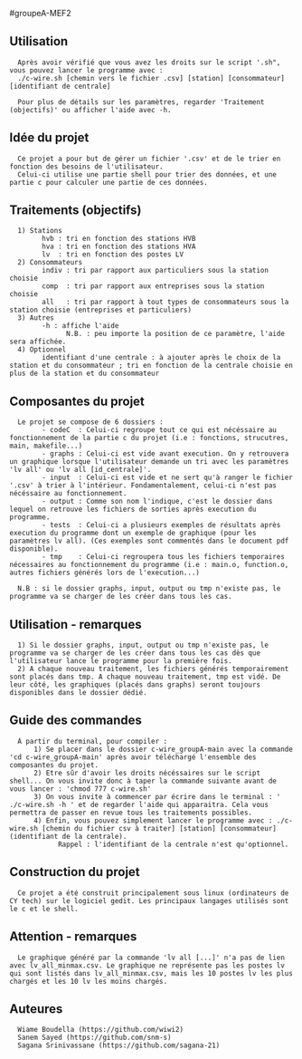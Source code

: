 #groupeA-MEF2

## Utilisation 
      Après avoir vérifié que vous avez les droits sur le script '.sh", vous pouvez lancer le programme avec : 
      ./c-wire.sh [chemin vers le fichier .csv] [station] [consommateur] [identifiant de centrale] 

      Pour plus de détails sur les paramètres, regarder 'Traitement (objectifs)' ou afficher l'aide avec -h. 

## Idée du projet
      Ce projet a pour but de gérer un fichier '.csv' et de le trier en fonction des besoins de l'utilisateur. 
      Celui-ci utilise une partie shell pour trier des données, et une partie c pour calculer une partie de ces données. 

## Traitements (objectifs)
      1) Stations 
            hvb : tri en fonction des stations HVB 
            hva : tri en fonction des stations HVA 
            lv  : tri en fonction des postes LV 
      2) Consommateurs
            indiv : tri par rapport aux particuliers sous la station choisie
            comp  : tri par rapport aux entreprises sous la station choisie 
            all   : tri par rapport à tout types de consommateurs sous la station choisie (entreprises et particuliers)
      3) Autres 
            -h : affiche l'aide
                  N.B. : peu importe la position de ce paramètre, l'aide sera affichée.
      4) Optionnel
            identifiant d'une centrale : à ajouter après le choix de la station et du consommateur ; tri en fonction de la centrale choisie en plus de la station et du consommateur 
            

## Composantes du projet
      Le projet se compose de 6 dossiers : 
            - codeC  : Celui-ci regroupe tout ce qui est nécéssaire au fonctionnement de la partie c du projet (i.e : fonctions, strucutres, main, makefile...) 
            - graphs : Celui-ci est vide avant execution. On y retrouvera un graphique lorsque l'utilisateur demande un tri avec les paramètres 'lv all' ou 'lv all [id_centrale]'. 
            - input  : Celui-ci est vide et ne sert qu'à ranger le fichier '.csv' à trier à l'intérieur. Fondamentalement, celui-ci n'est pas nécéssaire au fonctionnement. 
            - output : Comme son nom l'indique, c'est le dossier dans lequel on retrouve les fichiers de sorties après execution du programme. 
            - tests  : Celui-ci a plusieurs exemples de résultats après execution du programme dont un exemple de graphique (pour les paramètres lv all). (Ces exemples sont commentés dans le document pdf disponible). 
            - tmp    : Celui-ci regroupera tous les fichiers temporaires nécessaires au fonctionnement du programme (i.e : main.o, function.o, autres fichiers générés lors de l'execution...)

      N.B : si le dossier graphs, input, output ou tmp n'existe pas, le programme va se charger de les créer dans tous les cas. 

## Utilisation - remarques

      1) Si le dossier graphs, input, output ou tmp n'existe pas, le programme va se charger de les créer dans tous les cas dès que l'utilisateur lance le programme pour la première fois. 
      2) A chaque nouveau traitement, les fichiers générés temporairement sont placés dans tmp. A chaque nouveau traitement, tmp est vidé. De leur côté, les graphiques (placés dans graphs) seront toujours disponibles dans le dossier dédié. 


## Guide des commandes 
      À partir du terminal, pour compiler : 
          1) Se placer dans le dossier c-wire_groupA-main avec la commande 'cd c-wire_groupA-main' après avoir téléchargé l'ensemble des composantes du projet.
          2) Etre sûr d'avoir les droits nécéssaires sur le script shell... On vous invite donc à taper la commande suivante avant de vous lancer : 'chmod 777 c-wire.sh'
          3) On vous invite à commencer par écrire dans le terminal : ' ./c-wire.sh -h ' et de regarder l'aide qui apparaitra. Cela vous permettra de passer en revue tous les traitements possibles. 
          4) Enfin, vous pouvez simplement lancer le programme avec : ./c-wire.sh [chemin du fichier csv à traiter] [station] [consommateur] (identifiant de la centrale).   
                Rappel : l'identifiant de la centrale n'est qu'optionnel. 


## Construction du projet 
      Ce projet a été construit principalement sous linux (ordinateurs de CY tech) sur le logiciel gedit. Les principaux langages utilisés sont le c et le shell. 

## Attention - remarques
      Le graphique généré par la commande 'lv all [...]' n'a pas de lien avec lv_all_minmax.csv. Le graphique ne représente pas les postes lv qui sont listés dans lv_all_minmax.csv, mais les 10 postes lv les plus chargés et les 10 lv les moins chargés. 


## Auteures 
      Wiame Boudella (https://github.com/wiwi2)
      Sanem Sayed (https://github.com/snm-s)
      Sagana Srinivassane (https://github.com/sagana-21)







          
          


